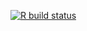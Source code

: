 <!-- badges: start -->
[![R build status](https://github.com/kevinrue/COVID-19-website/workflows/render/badge.svg)](https://github.com/kevinrue/COVID-19-website/actions)
<!-- badges: end -->
